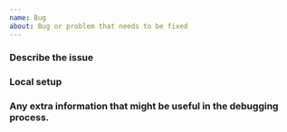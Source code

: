 ```yaml
---
name: Bug
about: Bug or problem that needs to be fixed
---
```


<!-- Before opening an issue, make sure there isn't already an open one related to your problem  -->

### Describe the issue

### Local setup
<!-- Operative system, Realichain version, etc -->

### Any extra information that might be useful in the debugging process.
